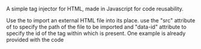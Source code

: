 A simple tag injector for HTML, made in Javascript for code reusability.

Use the <tag-import> to import an external HTML file into its place.
use the "src" attribute of <iag-import> to specify the path of the file to be imported and "data-id" attribute to specify the id of the tag
within which <tag-import> is present.
One example is already provided with the code
